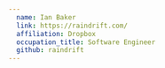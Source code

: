 ```yaml
---
  name: Ian Baker
  link: https://raindrift.com/
  affiliation: Dropbox
  occupation_title: Software Engineer
  github: raindrift
---
```

